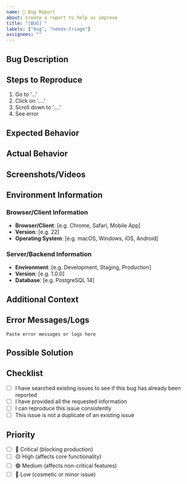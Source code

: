 ```yaml
---
name: 🐛 Bug Report
about: Create a report to help us improve
title: "[BUG] "
labels: ["bug", "needs-triage"]
assignees: ""
---
```


## Bug Description

<!-- A clear and concise description of what the bug is -->

## Steps to Reproduce

<!-- Steps to reproduce the behavior -->

1. Go to '...'
2. Click on '....'
3. Scroll down to '....'
4. See error

## Expected Behavior

<!-- A clear and concise description of what you expected to happen -->

## Actual Behavior

<!-- A clear and concise description of what actually happened -->

## Screenshots/Videos

<!-- If applicable, add screenshots or videos to help explain your problem -->

## Environment Information

### Browser/Client Information

- **Browser/Client**: [e.g. Chrome, Safari, Mobile App]
- **Version**: [e.g. 22]
- **Operating System**: [e.g. macOS, Windows, iOS, Android]

### Server/Backend Information

- **Environment**: [e.g. Development, Staging, Production]
- **Version**: [e.g. 1.0.0]
- **Database**: [e.g. PostgreSQL 14]

## Additional Context

<!-- Add any other context about the problem here -->

## Error Messages/Logs

<!-- If applicable, paste any error messages or logs here -->

```
Paste error messages or logs here
```

## Possible Solution

<!-- If you have suggestions on a fix for the bug, describe it here -->

## Checklist

<!-- Go through this checklist and mark items as completed -->

- [ ] I have searched existing issues to see if this bug has already been reported
- [ ] I have provided all the requested information
- [ ] I can reproduce this issue consistently
- [ ] This issue is not a duplicate of an existing issue

## Priority

<!-- How urgent is this issue? -->

- [ ] 🔴 Critical (blocking production)
- [ ] 🟡 High (affects core functionality)
- [ ] 🟢 Medium (affects non-critical features)
- [ ] 🔵 Low (cosmetic or minor issue)
